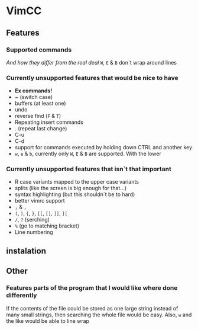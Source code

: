 # VimCC

## Features
### Supported commands
*And how they differ from the real deal*
`W`, `E` & `B` don`t wrap around lines

### Currently unsupported features that would be nice to have
- **Ex commands!**
- ~ (switch case)
- buffers (at least one)
- undo
- reverse find (`F` & `T`) 
- Repeating insert commands
- . (repeat last change)
- C-u
- C-d
- support for commands executed by holding down CTRL and another key
- `w`, `e` & `b`, currently only `W`, `E` & `B` are supported. With the lower

### Currently unsupported features that isn`t that important
- R
case variants mapped to the upper case variants
- splits (like the screen is big enough for that...)
- syntax highlighting (but this shouldn`t be to hard)
- better vimrc support
- `;` & `,`
- `(`, `)`, `{`, `}`, `[[`, `[]`, `]]`, `][`
- `/`, `?` (serching)
- `%` (go to matching bracket)
- Line numbering


## instalation


## Other
### Features parts of the program that I would like where done differently
If the contents of the file could be stored as one large string instead of many
small strings, then searching the whole file would be easy. Also, `w` and the
like would be able to line wrap
